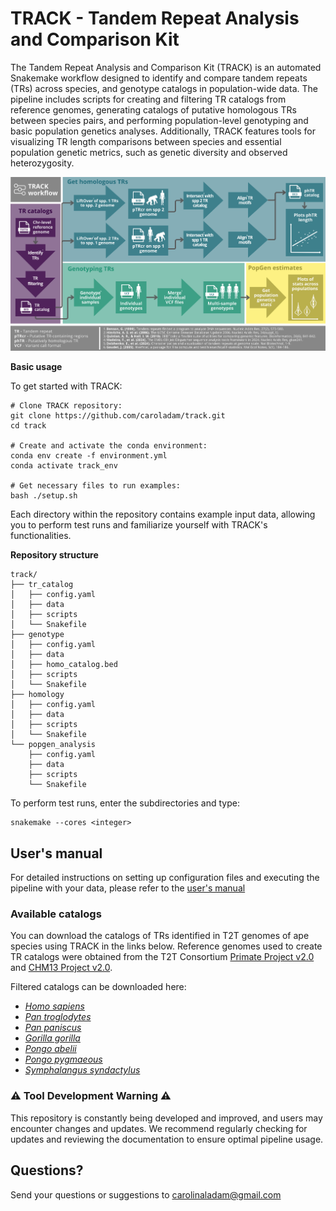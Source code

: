 # TRACK - Tandem Repeat Analysis and Comparison Kit

The Tandem Repeat Analysis and Comparison Kit (TRACK) is an automated Snakemake workflow designed to identify and compare tandem repeats (TRs) across species, and genotype catalogs in population-wide data. The pipeline includes scripts for creating and filtering TR catalogs from reference genomes, generating catalogs of putative homologous TRs between species pairs, and performing population-level genotyping and basic population genetics analyses. Additionally, TRACK features tools for visualizing TR length comparisons between species and essential population genetic metrics, such as genetic diversity and observed heterozygosity.

![track_workflow](https://github.com/caroladam/track/blob/main/manual/track_workflow.png)

**Basic usage**

To get started with TRACK:
```
# Clone TRACK repository:
git clone https://github.com/caroladam/track.git
cd track

# Create and activate the conda environment:
conda env create -f environment.yml
conda activate track_env

# Get necessary files to run examples:
bash ./setup.sh
```

Each directory within the repository contains example input data, allowing you to perform test runs and familiarize yourself with TRACK's functionalities.

**Repository structure**
```
track/
├── tr_catalog
│   ├── config.yaml
│   ├── data
│   ├── scripts
│   └── Snakefile
├── genotype
│   ├── config.yaml
│   ├── data
│   ├── homo_catalog.bed
│   ├── scripts
│   └── Snakefile
├── homology
│   ├── config.yaml
│   ├── data
│   ├── scripts
│   └── Snakefile
└── popgen_analysis
    ├── config.yaml
    ├── data
    ├── scripts
    └── Snakefile
```
To perform test runs, enter the subdirectories and type:
```
snakemake --cores <integer>
```

## User's manual
For detailed instructions on setting up configuration files and executing the pipeline with your data, please refer to the [user's manual](https://github.com/caroladam/track/blob/main/manual/user_manual.md)

### Available catalogs
You can download the catalogs of TRs identified in T2T genomes of ape species using TRACK in the links below. Reference genomes used to create TR catalogs were obtained from the T2T Consortium [Primate Project v2.0](https://github.com/marbl/Primates?tab=readme-ov-file) and [CHM13 Project v2.0](https://github.com/marbl/CHM13).

Filtered catalogs can be downloaded here:
- _[Homo sapiens](https://www.dropbox.com/scl/fi/szsyk72fyc0gwlkdr2sie/homo_trf.bed.no_overlaps?rlkey=x85jot9gkuoertl3xa6oac1tz&st=m1oz5zvt&dl=0)_
- _[Pan troglodytes](https://www.dropbox.com/scl/fi/1oatewfdrztf3tzekozst/chimp_trf.bed.no_overlaps?rlkey=1xelhe5922lejnupqq3n8b2hc&st=2zha2bm8&dl=0)_
- _[Pan paniscus](https://www.dropbox.com/scl/fi/dqaqhh08d6z2isncq0h3o/bonobo_trf.bed.no_overlaps?rlkey=h0rvsi81e734y5d8hlfrsyoup&st=rsfomo0h&dl=0)_
- _[Gorilla gorilla](https://www.dropbox.com/scl/fi/fuvk9lgyyj3r3al8znb7d/gorilla_trf.bed.no_overlaps?rlkey=ojaqj7z06xwfxabysv3vuhtvo&st=jdc3uuu6&dl=0)_
- _[Pongo abelii](https://www.dropbox.com/scl/fi/og45rmuuj5rrnax1sz7au/pabelii_trf.bed.no_overlaps?rlkey=pft6kpbq7ouhwsvajcvh4hwcp&st=00e4lrmc&dl=0)_
- _[Pongo pygmaeous](https://www.dropbox.com/scl/fi/okib8baqljqr8t0sk0ipc/ppyg_trf.bed.no_overlaps?rlkey=hvrh87v930wjchpqkbp7oofoo&st=4mkwatsw&dl=0)_
- _[Symphalangus syndactylus](https://www.dropbox.com/scl/fi/jfw6bmjuhkw5kyzi4olp4/symsyn_trf.bed.no_overlaps?rlkey=vngw7jzmr7ejnuynd37mmeu7k&st=fsdurk82&dl=0)_

### ⚠️ Tool Development Warning ⚠️
This repository is constantly being developed and improved, and users may encounter changes and updates. We recommend regularly checking for updates and reviewing the documentation to ensure optimal pipeline usage.

## Questions?
Send your questions or suggestions to carolinaladam@gmail.com
